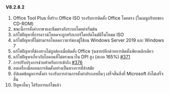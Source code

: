 #### V8.2.8.2

1. Office Tool Plus ที่สร้าง Office ISO รองรับการติดตั้ง Office โดยตรง (ในเมนูบริบทของ CD-ROM)
2. ขณะนี้การตั้งค่าภาษาและธีมตรงกับระบบโดยค่าเริ่มต้น
3. แก้ไขปัญหาที่การดาวน์โหลดจะถูกทริกเกอร์โดยอัตโนมัติในโหมด ISO
4. แก้ไขปัญหาที่ไม่สามารถโหลดอวาตาร์ของผู้ใช้บน Windows Server 2019 และ Windows 7
5. แก้ไขปัญหาที่ช่องทางไม่ถูกต้องเมื่อติดตั้ง Office รุ่นขายปลีกด้วยการติดตั้งเพียงคลิกเดียว
6. แก้ไขปัญหาเกี่ยวกับไอคอนที่ไม่ตรงแนวใน DPI สูง (สเกล 165%) [#371](https://github.com/YerongAI/Office-Tool/issues/371)
7. การปรับปรุงการช่วยสำหรับการเข้าถึง [#376](https://github.com/YerongAI/Office-Tool/issues/376)
8. ลบเครื่องมือถอนการติดตั้งอย่างเป็นทางการที่ล้าสมัย
9. อัปเดตข้อมูลการตั้งค่า รองรับการอ่านการตั้งค่าประเภทอื่นๆ เสร็จสิ้นสิ่งที่ Microsoft ยังไม่เสร็จสิ้น
10. ปัญหาอื่นๆ ได้รับการแก้ไขแล้ว

